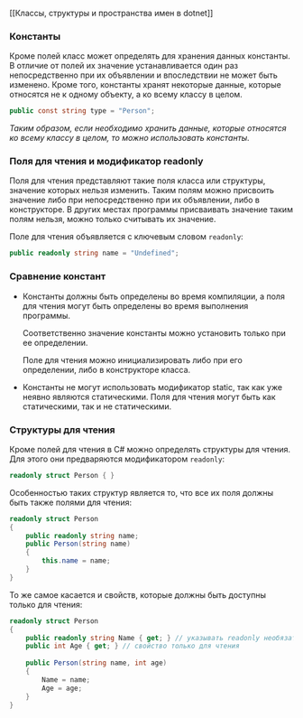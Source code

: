 [[Классы, структуры и пространства имен в dotnet]]

### Константы

Кроме полей класс может определять для хранения данных константы. В отличие от полей их значение устанавливается один раз непосредственно при их объявлении и впоследствии не может быть изменено. Кроме того, константы хранят некоторые данные, которые относятся не к одному объекту, а ко всему классу в целом. 

``` cs 
public const string type = "Person";
```

_Таким образом, если необходимо хранить данные, которые относятся ко всему классу в целом, то можно использовать константы._

### Поля для чтения и модификатор readonly

Поля для чтения представляют такие поля класса или структуры, значение которых нельзя изменить. Таким полям можно присвоить значение либо при непосредственно при их объявлении, либо в конструкторе. В других местах программы присваивать значение таким полям нельзя, можно только считывать их значение.

Поле для чтения объявляется с ключевым словом `readonly`:

``` cs 
public readonly string name = "Undefined";
```

### Сравнение констант

- Константы должны быть определены во время компиляции, а поля для чтения могут быть определены во время выполнения программы.

   Соответственно значение константы можно установить только при ее определении.

   Поле для чтения можно инициализировать либо при его определении, либо в конструкторе класса.

- Константы не могут использовать модификатор static, так как уже неявно являются статическими. Поля для чтения могут быть как статическими, так и не статическими.

### Структуры для чтения

Кроме полей для чтения в C# можно определять структуры для чтения. Для этого они предваряются модификатором `readonly`:

``` cs 
readonly struct Person { }
```

Особенностью таких структур является то, что все их поля должны быть также полями для чтения:

``` cs 
readonly struct Person
{
    public readonly string name;
    public Person(string name)
    {
        this.name = name;
    }
}
```

То же самое касается и свойств, которые должны быть доступны только для чтения:

``` cs 
readonly struct Person
{
    public readonly string Name { get; } // указывать readonly необязательно
    public int Age { get; } // свойство только для чтения
    
    public Person(string name, int age)
    {
        Name = name;
        Age = age;
    }
}
```
